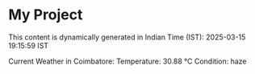 # My Project

This content is dynamically generated in Indian Time (IST): 2025-03-15 19:15:59 IST


Current Weather in Coimbatore:
Temperature: 30.88 °C
Condition: haze
